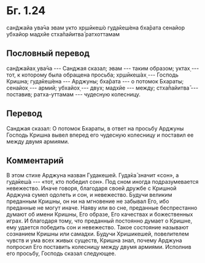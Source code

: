 # Бг. 1.24

сан̃джайа ува̄ча эвам укто хр̣шӣкеш́о гуд̣а̄кеш́ена бха̄рата сенайор убхайор
мадхйе стха̄пайитва̄ ратхоттамам

## Пословный перевод

сан̃джайах̣ ува̄ча --- Санджая сказал; эвам --- таким образом; уктах̣ ---
тот, к которому была обращена просьба; хр̣шӣкеш́ах̣ --- Господь Кришна;
гуд̣а̄кеш́ена --- Арджуны; бха̄рата --- о потомок Бхараты; сенайох̣ ---
армий; убхайох̣ --- двух; мадхйе --- между; стха̄пайитва̄ --- поставив;
ратха-уттамам --- чудесную колесницу.

## Перевод

Санджая сказал: О потомок Бхараты, в ответ на просьбу Арджуны Господь
Кришна вывел вперед его чудесную колесницу и поставил ее между двумя
армиями.

## Комментарий

В этом стихе Арджуна назван Гудакешей. Гуд̣а̄ка̄ значит «сон», а гуд̣а̄кеш́а
--- «тот, кто победил сон». Под сном иногда подразумевается невежество.
Иначе говоря, благодаря своей дружбе с Кришной Арджуна сумел одолеть и
сон, и невежество. Будучи великим преданным Кришны, он ни на мгновение
не забывал Его, ибо преданные не могут иначе. Наяву или во сне,
преданные беспрестанно думают об имени Кришны, Его образе, Его качествах
и божественных играх. И благодаря тому, что преданный постоянно думает о
Кришне, ему удается победить сон и невежество. Такое состояние называют
сознанием Кришны или самадхи. Будучи Хришикешей, повелителем чувств и
ума всех живых существ, Кришна знал, почему Арджуна попросил Его
поставить колесницу между двумя армиями. Исполнив его просьбу, Господь
сказал следующее.

